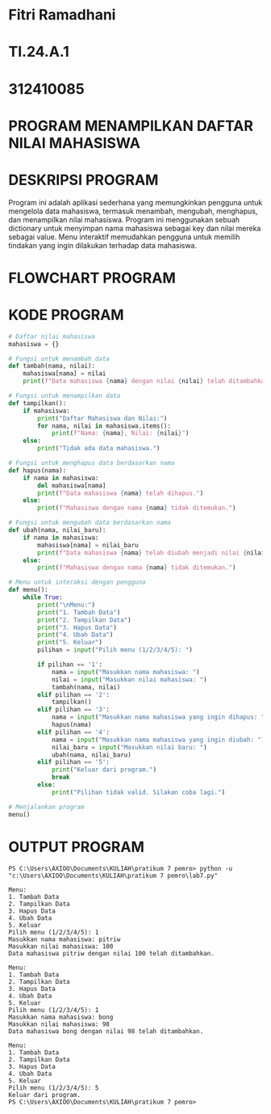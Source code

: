 # Fitri Ramadhani
# TI.24.A.1
# 312410085

# PROGRAM MENAMPILKAN DAFTAR NILAI MAHASISWA

# DESKRIPSI PROGRAM
Program ini adalah aplikasi sederhana yang memungkinkan pengguna untuk mengelola data mahasiswa, termasuk menambah, mengubah, menghapus, dan menampilkan nilai mahasiswa. Program ini menggunakan sebuah dictionary untuk menyimpan nama mahasiswa sebagai key dan nilai mereka sebagai value. Menu interaktif memudahkan pengguna untuk memilih tindakan yang ingin dilakukan terhadap data mahasiswa.

# FLOWCHART PROGRAM

# KODE PROGRAM
```python
# Daftar nilai mahasiswa
mahasiswa = {}

# Fungsi untuk menambah data
def tambah(nama, nilai):
    mahasiswa[nama] = nilai
    print(f"Data mahasiswa {nama} dengan nilai {nilai} telah ditambahkan.")

# Fungsi untuk menampilkan data
def tampilkan():
    if mahasiswa:
        print("Daftar Mahasiswa dan Nilai:")
        for nama, nilai in mahasiswa.items():
            print(f"Nama: {nama}, Nilai: {nilai}")
    else:
        print("Tidak ada data mahasiswa.")

# Fungsi untuk menghapus data berdasarkan nama
def hapus(nama):
    if nama in mahasiswa:
        del mahasiswa[nama]
        print(f"Data mahasiswa {nama} telah dihapus.")
    else:
        print(f"Mahasiswa dengan nama {nama} tidak ditemukan.")

# Fungsi untuk mengubah data berdasarkan nama
def ubah(nama, nilai_baru):
    if nama in mahasiswa:
        mahasiswa[nama] = nilai_baru
        print(f"Data mahasiswa {nama} telah diubah menjadi nilai {nilai_baru}.")
    else:
        print(f"Mahasiswa dengan nama {nama} tidak ditemukan.")

# Menu untuk interaksi dengan pengguna
def menu():
    while True:
        print("\nMenu:")
        print("1. Tambah Data")
        print("2. Tampilkan Data")
        print("3. Hapus Data")
        print("4. Ubah Data")
        print("5. Keluar")
        pilihan = input("Pilih menu (1/2/3/4/5): ")

        if pilihan == '1':
            nama = input("Masukkan nama mahasiswa: ")
            nilai = input("Masukkan nilai mahasiswa: ")
            tambah(nama, nilai)
        elif pilihan == '2':
            tampilkan()
        elif pilihan == '3':
            nama = input("Masukkan nama mahasiswa yang ingin dihapus: ")
            hapus(nama)
        elif pilihan == '4':
            nama = input("Masukkan nama mahasiswa yang ingin diubah: ")
            nilai_baru = input("Masukkan nilai baru: ")
            ubah(nama, nilai_baru)
        elif pilihan == '5':
            print("Keluar dari program.")
            break
        else:
            print("Pilihan tidak valid. Silakan coba lagi.")

# Menjalankan program
menu()

```
# OUTPUT PROGRAM
```
PS C:\Users\AXIOO\Documents\KULIAH\pratikum 7 pemro> python -u "c:\Users\AXIOO\Documents\KULIAH\pratikum 7 pemro\lab7.py"

Menu:
1. Tambah Data
2. Tampilkan Data
3. Hapus Data
4. Ubah Data
5. Keluar
Pilih menu (1/2/3/4/5): 1
Masukkan nama mahasiswa: pitriw
Masukkan nilai mahasiswa: 100
Data mahasiswa pitriw dengan nilai 100 telah ditambahkan.

Menu:
1. Tambah Data
2. Tampilkan Data
3. Hapus Data
4. Ubah Data
5. Keluar
Pilih menu (1/2/3/4/5): 1
Masukkan nama mahasiswa: bong     
Masukkan nilai mahasiswa: 98
Data mahasiswa bong dengan nilai 98 telah ditambahkan.

Menu:
1. Tambah Data
2. Tampilkan Data
3. Hapus Data
4. Ubah Data
5. Keluar
Pilih menu (1/2/3/4/5): 5
Keluar dari program.
PS C:\Users\AXIOO\Documents\KULIAH\pratikum 7 pemro>
```
